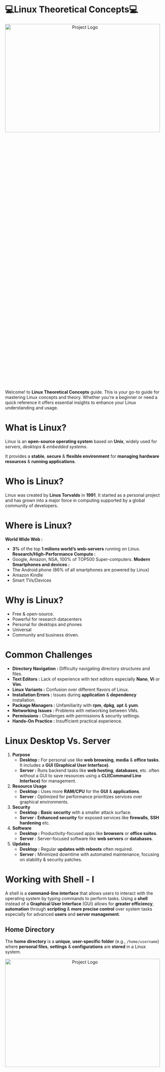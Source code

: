 # 💻Linux Theoretical Concepts💻
<div align="center">
  <img src="Images/Redme File Cover.png" alt="Project Logo" width=100% height=30%/>
</div>

Welcome! to **Linux Theoretical Concepts** guide. This is your go-to guide for mastering Linux concepts and theory. Whether you're a beginner or need a quick reference it offers essential insights to enhance your Linux understanding and usage.
# What is Linux?
Linux is an **open-source operating system** based on **Unix**, widely used for *servers*, *desktops* & *embedded systems*.

It provides a **stable**, **secure** & **flexible environment** for **managing hardware resources** & **running applications**.
# Who is Linux?
Linux was created by **Linus Torvalds** in **1991**. It started as a personal project and has grown into a major force in computing supported by a global community of developers.
# Where is Linux?
**World Wide Web :**
- **3%** of the top **1 milions world’s web-servers** running on Linux.
**Research/High-Performance Compute :**
- Google, Amazon, NSA, 100% of TOP500  Super-computers.
**Modern Smartphones and devices :**
- The Android phone (86% of all smartphones are powered by Linux)
- Amazon Kindle
- Smart TVs/Devices
# Why is Linux?
- Free & open-source.
- Powerful for research datacenters
- Personal for desktops and phones
- Universal
- Community and business driven.
# Common Challenges
- **Directory Navigation :** Difficulty navigating directory structures and files.
- **Text Editors :** Lack of experience with text editors especially **Nano**, **Vi** or **Vim**.
- **Linux Variants :** Confusion over different flavors of Linux.
- **Installation Errors :** Issues during **application** & **dependency** installation.
- **Package Managers :** Unfamiliarity with **rpm**, **dpkg**, **apt** & **yum**.
- **Networking Issues :** Problems with networking between VMs.
- **Permissions :** Challenges with permissions & security settings.
- **Hands-On Practice :** Insufficient practical experience.
# Linux Desktop Vs. Server
1. **Purpose**
    - **Desktop :** For personal use like **web browsing**, **media** & **office tasks**. It includes a **GUI (Graphical User Interface)**.
    - **Server :** Runs backend tasks like **web hosting**, **databases**, etc. often without a GUI to save resources using a **CLI(Command Line Interface)** for management.
2. **Resource Usage**
    - **Desktop :** Uses more **RAM/CPU** for the **GUI** & **applications**.
    - **Server :** Optimized for performance prioritizes services over graphical environments.
3. **Security**
    - **Desktop :** **Basic security** with a smaller attack surface.
    - **Server :** **Enhanced security** for exposed services like **firewalls**, **SSH hardening** etc.
4. **Software** 
    - **Desktop :** Productivity-focused apps like **browsers** or **office suites**.
    - **Server :** Server-focused software like **web servers** or **databases**.
5. **Updates**
    - **Desktop :** Regular **updates with reboots** often required.
    - **Server :** Minimized downtime with automated maintenance, focusing on stability & security patches.
# Working with Shell - I
A shell is a **command-line interface** that allows users to interact with the operating system by typing commands to perform tasks.
Using a **shell** instead of a **Graphical User Interface** (GUI) allows for **greater efficiency**, **automation** through **scripting** & **more precise control** over system tasks especially for advanced **users** and **server management**.
## Home Directory
The **home directory** is a **unique**, **user-specific folder** (e.g., `/home/username`) where **personal files**, **settings** & **configurations** are **stored** in a Linux system.
<div align="center">
  <img src="Images/Home Directory.png" alt="Project Logo" width=100% height=30%/>
</div>

## Commands & Arguments 
In Linux, **Commands** are **instructions** given to the **shell to perform specific tasks** & **Arguments** are **additional pieces of information** passed to those commands to **modify their behavior** or specify what they operate on.
- **Structure :**
    - **Command :** The main instruction (e.g., **`ls, cp, mkdir`**).
    - **Argumants :** **Options or parameters** **that provide context or modify** the command's behavior (e.g., **`-l`*for long format).
- **Example :**
<div align="center">
    <img src="Images/Command & Argument.png" alt="Project Logo" width=40% height=25%>
</div>

   Here **`/home/user`** an argument that specifying the directory to list.
- **Options :** Usually start with **`-`** or **`--`**(e.g., **`-a`**, **`--all`**).
## Commands Type 
In Linux, commands can be categorized into **2 types** based on their **location on the system**.
- **External Commands :** In Linux, **external commands** refer to **commands that are not built into the shell itself** but are separate executable programs stored in the file system. These commands are usually located in directories such as **`/bin`**, **`/usr/bin`**, **`/sbin`** & **`/usr/sbin`**, and they are **run by the shell** when **called from the terminal**. **Example :** **`ls`**, **`cp`**, **`grep`**

- **Internal Commands :** **These are built into the shell** itself & **do not require external programs to run**.  **Example :** **`cd`**, **`echo`**, **`pwd`**
## Linux Basic Commands
For more details on commands see the [Linux Commands](https://github.com/PritamChakrabortyShuvo/Linux/blob/main/Linux-Commands.md) file.
## Absoluiute & Relative Path
A **path** is the location of a file or directory in the filesystem which can be either **absolute** (full path) or **relative** (relative to the current directory).
- **Absolute Path :** An **absolute path is the full path to a file or directory** from the **root directory** **`/`**.Starting from the top of the filesystem. For example: **`/home/user/directory/file.txt`**.
- **Relative Path :** **A relative path is the path to a file or directory from our current working directory**, without starting from the root. For example, if we are in **`/home/user`** the relative path to **`file.txt`** inside directory would be **`directory/file.txt`**.
<div align="center">
    <img src="Images/Path.png" alt="Project Logo" width=40% height=15%>
</div>

## Pushd and Popd
**`pushd`** & **`popd`** are commands in Bash used for **managing the directory stack** allowing us to **easily switch between directories**.

- **`pushd` :** This command **saves the current directory on a stack** & **then changes to the specified directory**. For example, running **`pushd`** **`/path/to/directory`** will add the current directory to the stack and navigate to **`/path/to/directory`**.

- **`popd` :** This command **removes the top directory from the stack** & **changes to that directory**. For instance, running **`popd`** after a **`pushd`** will take you back to the directory that was saved on the stack.

These commands are useful for quickly navigating between multiple directories without needing to remember or retype paths.
## Shell Types
There are various shell types in linux. They are 
- **Bourne Shell (`sh`) :** The **original Unix shell** known for its **simplicity** & **scripting capabilities**. Widely used for system scripts.
- **C Shell (`csh/tcsh`) :** A shell with **C-like syntax**, offering features like **aliases** and **job control** with **`tcsh`** as an enhanced version.
- **Korn Shell (`ksh`) :** A **superset of the Bourne shell**, adding features like **command-line editing** and **improved scripting**.
- **Z Shell (`zsh`) :** A highly customizable shell with advanced features like auto-completion, globbing & theming.
- **Bourne Again Shell (`bash`) :** A **popular**, **feature-rich shell**, **backward-compatible** with **`sh`** & widely used as the **default shell in Linux systems**.

**`bash`** shell has some features like
- Bash Auto Completion
- Alias
- Command History
## Bash Environment Variables
**Bash Environment Variables** are like **placeholders** that **store important information** such as **user settings** or **system paths**. They **help the shell & programs run smoothly** and can be used to control how commands work. For example :
<div align="center">
    <img src="Images/Logname.png" alt="Project Logo" width=30% height=25%>
</div>

**Logname** show the **name** which stored in the **logname**.

We can also set an environment variable. For example :
<div align="center">
    <img src="Images/env.png" alt="Project Logo" width=30% height=25%>
</div>

## PATH Variables
The **PATH** variable in Bash is a **list of directories** where the **shell searches for executable programs** when **we enter a command**. If a command is in one of these directories we can run it without needing to type the full path.
## Bash Prompt
The **bash prompt** is the **text displayed in the terminal** where **we type commands**. It **typically shows our username, hostname & current directory** & can be customized using environment variables like **`$PS1`**.
<div align="center">
    <img src="Images/ps1.png" alt="Project Logo" width=30% height=25%>
</div>

## Linux Prompt
**The Linux prompt**, also known as the **command prompt**, is the interface in a terminal where users type commands. It typically looks like this :
<div align="center">
    <img src="Images/Linux-Prompt.png" alt="Project Logo" width=70%>
</div>

**Components of the Linux Prompt**

- **`username:`** The current user's name.

- **`hostname:`** The name of the computer.

- **`current-directory:`** The directory the user is currently in.

- **`$ or #:`** The symbol at the end of the prompt. **`$`** **indicates a regular user**, while **`#`** **indicates the root (superuser)**.

The prompt waits for the user to enter commands, which are then executed by the shell.


# Core Concepts
Linux core concepts include the system's main parts, like the kernel, file system, processes, and user management, which work together to run applications smoothly and securely.

## Linux Kernel
The **kernel** is the core part of the Linux operating system that manages hardware resources, facilitates communication between software and hardware & handles system processes, memory, and file management. 
It acts as a bridge between applications and the underlying hardware.

<div align="center">
    <img src="Images/Kernel.png" alt="Project Logo" width=40% height=25%>
</div>

**Kernel functions** are the core tasks performed by the Linux kernel to manage system resources and ensure smooth operation. Here’s a brief overview of the main kernel functions

- **Device Management :** Handles device drivers, input/output operations, and peripheral devices.

- **Resource Management :** Manages CPU processes and bridges resources with processes.

- **Memory Management :** Allocates and manages system memory efficiently.

- **System Calls :** Handles requests for file operations, memory control, and process management.

- **Performance Optimization :** Balances resources, schedules tasks, and enhances system efficiency.

Linux's compatibility with different hardware configurations ensures versatile usage across a wide range of devices.

- **Types of Kernels in OS Architecture :** Monolithic; Microkernel; Hybrid; Nano kernel & Exo kernel

Linux includes a **monolithic kernel** which makes this OS the most stable and fast.

**Kernel Space and User Space :**

**Kernel Space** and **User Space** are two distinct areas of memory in a Linux operating system that separate kernel-level operations from user-level processes.

<div align="center">
    <img src="Images/Kenel and User space.png" alt="Project Logo" width=100% height=75%>
</div>

**Key Differences :**

- **Control :** Kernel space has full control over the system, while user space operates under constraints set by the kernel.
- **Stability :** Crashes or errors in user space applications do not affect the kernel, enhancing system stability.

This separation is crucial for system security, stability, and efficiency, preventing user applications from directly interfering with critical system operations.


## Linux Boot Sequence
The **Linux boot sequence** is the series of steps that the system goes through to start up and load the operating system. Here’s a simple explanation of each point in the sequence:

1. **BIOS POST**

    - **Explanation :** When we power on our computer the **BIOS (Basic Input/Output System)** performs a **POST (Power-On Self-Test)** to check the hardware components like the CPU, RAM, and storage devices.
    - **Purpose :** This step checks that all important hardware like RAM, hard drives, and keyboard is working properly before starting the computer. **Example :** When we turn on the computer, we might see a brief screen with a logo indicating that the system is checking if everything is okay. If any hardware issues are detected an error message may appear, preventing the system from booting.

2. **Boot Loader (GRUB2)**

    - **Explanation :** After the **POST** is successful, the **BIOS** loads the boot loader, such as **GRUB2 (Grand Unified Bootloader)** from the bootable disk.
    - **Purpose :** **GRUB2** shows a list of installed operating systems and lets us choose which one to start. After we make a selection, it loads the operating system's kernel into memory to begin booting. **Example :** When the computer starts, GRUB2 might show options like "Ubuntu" and "Windows." We can select "Ubuntu" and it will load the necessary files to start the operating system.

3. **Kernel Initialization**

    - **Explanation :** The boot loader loads the Linux kernel into memory and hands over control to it. The kernel initializes the system hardware, sets up memory management, and starts managing processes.
    - **Purpose :** This step sets up the operating system by detecting and configuring hardware, like loading drivers for devices such as keyboards and mouse.  **Example :** When we turn on the computer and the operating system starts the kernel initializes drivers for our keyboard and mouse so that they can be used within the OS.

4. **INIT Process (Systemd)**

    - **Explanation :** After the kernel has initialized the system, it starts the **INIT** process, which is often managed by **Systemd** in modern Linux distributions. This process is the first user-space application that runs.
    - **Purpose :** The **INIT** process is the first program that runs after the kernel is ready; it starts other programs and services that the system needs to work, like logging in and connecting to the internet. **Example :** When our system boots up, INIT starts the login screen so we can enter our username and password.

<div align="center">
    <img src="Images/Boot Sequence.png" alt="Project Logo" width=100% height=75%>
</div>

## Systemd Targets
**Systemd** is a system and service manager for Linux that starts up the system, manages services, and improves boot speed by running processes in parallel.

**Runlevels :** Runlevels are different modes that tell a Linux system what services to start or stop, helping to control how the system operates at startup or during use
- **`3` :** Boots into a **`Command Line Interface`**
- **`5` :** Boots into a **`Graphical Interface`**

## File System Hierarchy in Linux

The file system hierarchy in Linux organizes the structure of directories and files, ensuring efficient management and accessibility.

- The structure resembles an upside-down tree
- Directories (a.k.a. folders) are collections of files and other directories.
- Every directory has a parent except for the root **`("/")`** directory.
- Many directories have subdirectories.

<div align="center">
    <img src="Images/File system hierarchy.png" alt="Project Logo" width=100% height=75%>
</div>

This hierarchical structure ensures consistency and provides a standardized way to organize and access files and directories in Linux systems.

**`Root Directory (/):`**  The top-level directory containing all other directories and files in the system.

**`/bin:`** Contains essential user commands needed for basic system functionality. These are general-purpose utilities available for all users. These commands are **`ls`**, **`cp`**, **`mv`**, **`cat`**, **`bash`** and **`echo`**. Usable by **all users** both normal and root.

**`/sbin:`** Contains essential system administration commands primarily used for system management tasks. These tools are critical for system booting, maintenance and repair. These commands are **`shutdown`**, **`reboot`**, **`fdisk`**, **`ifconfig`** & **`mkfs`**. Usable by the **root (superuser)**. Normal users can view the binaries but may not have permission to execute them unless they use **`sudo`**.

**`/boot:`** Files required for the boot process including the **Linux kernel** and **bootloader** configurations.

**`/dev:`** Device files representing hardware devices such as **hdd**, **mouse**, **keyboard** etc. connected to the system managed by the kernel.

**`/etc:`** Store most of the **configuration files** used by various applications and services.

**`/root:`** Home directory for the **root user (superuser)** account.

**`/home:`** Non-root users home directories where personal files and configurations are stored.

**`/lib and /lib64:`** Libraries essential for programs and shared libraries.**`\lib64`** for 64-bit systems.

**`/media:`** Mount points for removable media devices such as **USB drives** and **optical discs**.

**`/mnt:`** Temporary mount points for filesystems mounted manually by the user.

**`/tmp:`** Stores temporary data.

**`/opt:`** **3rd party software** applications or **unbundeled packages** installed manually by the system administrator.

**`/proc:`** Virtual file system providing information about processes and system resources.

**`/srv:`** Data files for services provided by the system.

**`/usr:`** Mount point for user programs, documents, video files, audio files, library files etc.

**`/var:`** Variable data files, including logs, spool files & temporary files that may change during system operation.

## Linux Distributions

A Linux distribution (distro) is a packaged version of Linux that includes the kernel, system utilities, applications, and a package manager.

- **Ubuntu :** Known for its ease of use and community support, ideal for beginners and desktop users.

- **Fedora :** Focuses on innovation, providing the latest features and technologies.

- **Debian :** Renowned for its stability and vast repository of software packages.

- **CentOS :** A free, community-supported alternative to Red Hat Enterprise Linux, commonly used for servers.

- **Red Hat Enterprise Linux (RHEL):** A commercial distribution designed for enterprise use known for its support, security and stability.

- **Mint :** Based on Ubuntu, designed to be user-friendly with a focus on multimedia support.

Each distribution caters to different user needs, from general desktop use to specialized server environments.

# Package Management 

**Package management** refers to the process of installing, upgrading, configuring and removing software packages in an operating system. It involves using package managers which are tools that automate these tasks by managing dependencies, ensuring that the correct versions of software are installed and handling software repositories.

## Software Package 
**A software package** is a bundled collection of files including executables, libraries and metadata that are grouped together for easy installation and management on an operating system.

<div align="center">
    <img src="Images/Packages.png" alt="Project Logo" width=100% height=75%>
</div>

The image illustrates the components involved in installing GIMP on an Ubuntu 24.04 system. A .deb package containing the GIMP software binaries, metadata and configuration files is downloaded and installed on the system making GIMP accessible for use.

## Package Manager 
**A package manager** is a tool that automates the installation, updating and removal of software packages on an operating system such as **`DPKG`**, **`APT`**, **`APT-GET`**, **`RPM`**, **`YUM`** & **`DNF`**. 

<div align="center">
    <img src="Images/Packages01.png" alt="Project Logo" width=100% height=75%>
</div>

Here’s a simple explanation of each package managers 
1. **`DPKG`**
    - **Type:** Package Manager
    - **Description:** A low-level tool for managing **`.deb`** packages on Debian-based systems. It installs, removes and queries packages directly but does not handle dependencies automatically.
2. **`APT`**
    - **Type:** Package Manager
    - **Description:** A higher-level package manager for Debian-based systems that simplifies software management by **automatically resolving dependencies** and allowing easy installation and updating of packages from repositories.
3. **`APT-GET`**
    - **Type:** Command-Line Tool (part of APT)
    - **Description:** A command-line tool used with APT for installing, upgrading, or removing packages. It provides a more granular control over package management compared to the simpler apt command.
4. **`RPM`**
    - **Type:** Package Manager
    - **Description:** A package manager for Red Hat-based systems that manages .rpm packages directly. It requires **manual handling of dependencies** or the use of additional tools for dependency resolution.
5. **`YUM`**
    - **Type:** Package Manager
    - **Description:** A higher-level package manager for Red Hat-based systems that simplifies the management of RPM packages automatically handling dependencies and allowing users to easily install and update software.
6. **`DNF`**
    - **Type:** Package Manager
    - **Description:** The next-generation package manager that replaces YUM in Red Hat-based systems. It offers better performance and improved dependency resolution while maintaining similar functionality.

<div align="center">
    <img src="Images/Package Managers.png" alt="Project Logo" width=60% height=75%>
</div>

All of these are package managers or tools used to manage software packages but **`DPKG`**, **`APT`** and **`APT-GET`** are primarily for **Debian-based systems** while **`RPM`**, **`YUM`** and **`DNF`** are for **Red Hat-based systems**.

Package managers perform several key functions to simplify software management on a system:

- **Installation of Software:** Automatically downloads and installs software packages, ensuring all required dependencies are met.
- **Updating Software:** Helps keep installed software up to date by fetching and applying the latest updates from repositories.
- **Uninstallation:** Safely removes software and any unused dependencies without affecting other installed packages.
- **Dependency Resolution:** Automatically identifies and installs any required software that a package depends on to function properly.
- **Repository Management:** Provides access to software repositories where packages are stored, making it easy to find, install, and update software.
- **Package Querying:** Allows checking of installed software, version details, and other metadata.

These functions make managing software on Linux systems efficient and straightforward.

## Upgrade vs Update 
In the context of package management, update and upgrade have different meanings:

- **Update:** This refreshes the package list on the system by retrieving the latest information about available software versions from the repositories. It doesn't install or modify any packages, just ensures the system is aware of the newest versions. **Example:** **`sudo apt update`**

- **Upgrade:** This installs the latest available versions of the installed software packages based on the updated package list. It updates the actual software on the system. **Example:** **`sudo apt upgrade`**

## APT vs APT-GET
**`APT`** and **`APT-GET`** are both command-line tools used for managing packages on Debian-based systems like Ubuntu but they have some differences:
- **`APT`:** A more user-friendly command introduced in newer versions of Ubuntu, combining features of various older **`APT`** tools (like **`apt-get`**, **`apt-cache`**). It provides a simpler syntax and improved output for most common package management tasks. **Example:** **`sudo apt update`**; **`sudo apt install package_name`**

- **`APT-GET`:** An older, more feature-rich command-line tool that has been around for a long time. It provides more granular control over package management but is less streamlined for everyday use. **Example:** **`sudo apt-get update`**; **`sudo apt-get install package_name`**

In summary, **`APT`** is a modern,more convenient version for most users while **`APT-GET`** is still used for more advanced or specific tasks.

# Working with Shell - II

File editors are tools used to create, modify, and manage text files in Linux. Common file editors include:

- **`nano`**: A simple, easy-to-use text editor with basic features. Ideal for beginners.

- **`vi / vim`**: A powerful, advanced text editor with extensive features for efficient text editing. Suitable for experienced users.But **`vi`** is widely used and **`vim`** is a enhanced version of **`vi`**. 

- **`gedit`**: A graphical text editor with a user-friendly interface, part of the GNOME desktop environment.

These editors help users edit configuration files, write scripts, and manage documents directly from the command line or a graphical interface.

## Vim Editor 
**`vim`** (Vi IMproved) is a highly configurable and powerful text editor used in Linux. It extends the capabilities of the older **`vi`** editor and is suitable for both beginners and advanced users.
```bash
    vim file_name
```
<div align="center">
    <img src="Images/VIM Editor.png" alt="Project Logo" width=70% height=75%>
</div>

### ESC Mode
In vim (Vi IMproved) editor, the **`ESC`** (Escape) key is pivotal for navigating and executing commands in Normal mode. Here are key functionalities in ESC mode:

- **Navigation:**

    - **`h`**: Move left
    - **`j`**: Move down
    - **`k`**: Move up
    - **`l`**: Move right

- **Editing:**

    - **`x`**: Delete the character under the cursor
    - **`dd`**: Delete the current line
    - **`yy`**: Yank (copy) the current line
    - **`p`**: Paste the yanked text after the cursor position

- **Search and Replace:**

    - **`/pattern`**: Search forward for "pattern"
    - **`n`**: Move to the next occurrence of the search pattern
    - **`N`**: Move to the previous occurrence of the search pattern
    - **`:s/pattern/replacement`**: Replace "pattern" with "replacement" in the current line

- **Saving and Quitting:**

    - **`:w`**: Save changes (write)
    - **`:q`**: Quit (close the file)
    - **`:q!`**: Quit without saving changes (force quit)
    - **`:wq`** or **`:x`**: Save changes and quit

- **Modes:**

    - Normal Mode: Press **`Esc`** to enter Normal mode, where you can navigate and execute commands.
    - Insert Mode: Press **`i`** to enter Insert mode, where you can insert and edit text.
    - Visual Mode: Press **`v`** to enter Visual mode, where you can select blocks of text for editing or copying.
## Append Operator
The **`>>`** operator in a shell command is used for **appending** output to a file.
### Purpose of `>>` 
1. **Append Data :**
   - When we use **`>>`** it adds the **output** to the end of the **specified file** without overwriting its current contents.
   - This is useful when we want to keep a record of multiple outputs over time.
2. **Avoid Overwriting :**
    - If we use a single **`>`** (i.e., > filename) it will **overwrite** the entire contents of the file. Using **`>>`** ensures that we don’t lose any existing data in the file.
### Example 
Appending Output to a File. Suppose we want to log messages or results to a file
1. **First Entry :**
```bash
    echo "First Entry" >> log.txt
```
2. **Second Entry :**
```bash
    echo "Second Entry" >> log.txt
```
3. **Check Contents :** 
After these commands, if we check the contents of **`log.txt`**:
```bash
    cat log.txt
```
**Output**
```plaintext
    First Entry
    Second Entry
```
## Truncate
We use the **truncate** in Linux to quickly clear the contents of a file without deleting it. This command also allows us to **resize files** to specific lengths, which is useful for testing purposes. Additionally, it helps manage log files by **resetting their size** while keeping the file intact, preventing data loss and saving disk space. Overall, truncate is a versatile tool for efficient file management in scripting and automation tasks.

# Linux Networking Basics
Linux networking is fundamental for system administration especially in managing servers configuring network interfaces & ensuring smooth communication between devices. Some components are described below.

## Name Resolution
**Name resolution** is like translating a website name into an address that computers understand called an IP address like **`142.250.182.206`**. Just like a GPS needs an address to take us somewhere our computer needs the IP address of a website to load it.

### How Does Name Resolution Work?
When we type a website’s name like **`www.example.com`** in our browser:
1. **Our Computer Looks for answer locally :**
    - It checks if it already knows the IP address for that website this is called a **"cache"**.
    - It checks a special file called the **hosts file** under **`/etc/host`** which has some website names and their IP addresses listed manually.
2. **If it doesn’t find the IP address**
    - It asks a **`DNS server`** to find the IP address for the website.
3. DNS server finds the IP address and sends it back to our computer.
4. Our computer connects to the website using the IP address it got & the page loads.
### Why Do We Need Name Resolution?
1. Instead of remembering IP addresses we only need to remember names like **`google.com`**.
2. Just like we need an address to find a house computers need an IP address to find a website.

## DNS (Domain Name System)
**DNS (Domain Name System)** is like the "phone book" of the internet. It translates human-friendly domain names like **`www.example.com`** into IP addresses like **`192.168.1.1`** that computers use to communicate with each other. Without DNS we'd need to remember the IP addresses of every website we visit which would be very difficult.

### How DNS Works?
Let’s say we want to visit **`www.example.com`**. Here’s what happens step-by-step:
1. **We Type a Website Name**
    - We open our browser and type **`www.example.com`**.
2. **Our Computer Checks its Memory**
    - First, our computer checks if it has recently visited **`www.example.com`** & already knows its IP address.
    - If it finds the IP address in its memory (cache) it will use it immediately to connect to the website. If not it moves to the next step.
3. **Our Computer Asks a DNS Server**
    - If our computer doesn’t know the IP address it asks a DNS server (like asking a librarian for help finding a book).
    - The DNS server checks if it has the IP address for **`www.example.com`**.
4. **DNS Server Asks for Help**
    - If the DNS server doesn’t have the IP address, it asks a bigger server called the **Root Server** for help.
    - The **Root Server** doesn’t know the IP address either but it knows which server can help us get closer to the answer.
5. **Finding the Right Server**
    - The Root Server sends our DNS server to a **TLD (Top Level Domain)** server. This server handles **`.com`**, **`.org`** etc.
    - The TLD Server then directs us to the **Authoritative Name Server** which knows the exact IP address for **`www.example.com`**.
6. **Getting the IP Address**
    - The **Authoritative Name Server** gives the IP address say **`192.168.1.100`** for **`www.example.com`**.
7. **DNS Server Sends the IP Address Back to Us**
    - The DNS server now sends the IP address to our computer.
8. **Our Computer Connects to the Website**
    - With the IP address our computer can now connect to **`www.example.com`** & the website appears in our browser.

 **Here is the workflow diagram of this complete process :**

 <div align="center">
    <img src="Images/DNS Workflow.png" alt="Project Logo" width=100% height=75%>
</div>

**Simple Workflow diagram :**

<div align="center">
    <img src="Images/Domain Names02.png" alt="Project Logo" width=40% height=75%>
</div>

## Domain Name
A domain name is the human-readable address we use to access websites on the internet. Instead of remembering IP addresses we use easy to remember names like **`www.google.com`**.
### Structure of a Domain Name
A domain name typically has two main parts:

1. **Second-Level Domain (SLD):** This is the main name that identifies the website. For example, in **`www.google.com`**, **"google"** is the SLD.

2. **Top-Level Domain (TLD):** This follows the SLD and indicates the type or location of the website. Common examples include:
    - **.com:** Commercial websites
    - **org:** Organizations (usually non-profits)
    - **.net:** Network-related websites
    - **.edu:** Educational institutions
    - **.gov:** Government websites
    - **Country-specific TLDs:** Like .uk for the United Kingdom, .ca for Canada, .bd for Bangladesh.

Putting it together **`www.google.com`** consists of:
- **`www`:** A subdomain often used to indicate the web version of the site.
- **`google`:** The second-level domain.
- **`.com`:** The top-level domain.

<div align="center">
    <img src="Images/Domain Names.png" alt="Project Logo" width=40% height=75%>
</div>

### How Domain Names Work?
1. **Registration:** To get a domain name, we need to register it through a domain registrar like **GoDaddy**, **Namecheap**, etc. This usually involves paying a yearly fee.

2. **DNS Linking**: Once registered the domain name needs to be linked to an IP address through the **Domain Name System**. This tells the internet where to find the website associated with that name.

3. **Accessing the Website:** When we type a domain name in our browser:
    - Our computer uses DNS to find the corresponding IP address.
    - It connects to the server at that IP address and loads the website.

## Hub
A hub is a device that allows multiple devices to connect to a network and communicate with each other but doesn’t manage traffic.
### How Does a Hub Work?
1. **Data Transmission:** When one device sends data to the hub the hub broadcasts that data to all other connected devices.
2. **No Intelligence:** A hub does not filter or direct data. It simply sends everything it receives to all ports regardless of the destination.
3. **Physical Layer:** Hubs operate at the physical layer (Layer 1) of the OSI model, meaning they deal with the physical connection and transmission of data.
### Characteristics of Hubs
1. **Broadcasting:** Sends data to all devices on the network, leading to potential data collisions if multiple devices send data simultaneously.
2. **Limited Intelligence:** Hubs don’t learn device addresses; they do not store any information about connected devices.
3. **Simple Setup:** Hubs are easy to set up, as they typically only require connecting devices via Ethernet cables.
### Limitations of Hubs
1.	If the HUB is failed the entire network is failed
2.	We can’t send private data through HUB
3.	HUB doesn’t provide any security
4.	It doesn’t support full-duplex transmission

## Switching 
Switching is how we connect devices like computers and printers in a local network so they can share information.
### How Does Switching Work?
1. **Data Packets:** Information is sent in small pieces called packets.
2. **Network Switch:** A network switch is a device that helps send these packets to the right place, kind of like a post office.
3. **Address Book:** Each device has a unique address called a MAC address. The switch keeps a list of these addresses to know where to send data.
4. **Learning:** When a packet arrives the switch checks who sent it and adds that address to its list.
5. **Forwarding:** If the switch knows where to send the packet it goes straight to that device. If it doesn't know it sends the packet to everyone to find the right device.
### Benefits of Switching
1. **Faster Communication:** Switches help devices talk to each other quickly by sending data only to the intended device.
2. **Less Confusion:** Data goes to the right device not to everyone on the network.
3. **Easy to Expand:** We can easily add more devices by connecting them to the switch.

<div align="center">
    <img src="Images/Switching.png" alt="Project Logo" width=100% height=75%>
</div>

## Routing 
Routing is the process of selecting paths in a network along which to send data packets from one device to another. Routers are the devices that perform this function.
### How Does Routing Work?
1. **Data Packets:** When data is sent over the internet, it is divided into small packets. Each packet needs to find its way to the destination.
2. **Routers:** Routers are devices that connect different networks. They read the destination IP address of each packet and determine the best path for it to take.
3. **Routing Tables:** Each router has a routing table, which is like a map that lists the best paths to different network destinations. Routers update these tables to adapt to changes in the network.
4. **Forwarding:** Based on the routing table, the router forwards the packet to the next hop (another router or the final destination) until it reaches the target device.

<div align="center">
    <img src="Images/Routing.png" alt="Project Logo" width=100% height=75%>
</div>

## Gateway
A gateway is a device that acts as a "gate" between two networks, allowing them to communicate with each other. It serves as a translator or bridge between different protocols or architectures.
### How Does a Gateway Work?
1. **Connecting Networks:** A gateway connects networks that use different protocols. For example, it can connect a local area network (LAN) to the internet.
2. **Data Translation:** When data passes through a gateway it can convert the data formats or protocols so that devices on different networks can understand each other.
3. **Routing:** Gateways often have routing capabilities meaning they can direct data packets to their destination even if the destination is on a different network.
# Linux Security & File Permissions
## Linux Security
**Linux Security** refers to the various measures, tools & practices used to protect a Linux system from unauthorized access, attacks & threats. It involves controlling who can access the system, securing data, managing user permissions & protecting the system from vulnerabilities. Let’s explore Linux Security in simple terms :
1. **Access Controls**
    - **Definition:** Control who can access files, directories & resources on the system.
    - **Description:** Access controls ensure only authorized users can read, write or execute files.
2. **PAM (Pluggable Authentication Modules)**
    - **Definition:** A system that manages authentication for Linux users & services.
    - **Description:** PAM controls login and authentication ensuring users are properly verified.
3. **Network Security**
    - **Definition:** Measures to protect the network from unauthorized access & attacks.
    - **Description:** Network security protects the system by controlling who and what can communicate over the network.
4. **SSH Hardening**
    - **Definition:** Strengthening the security of SSH (Secure Shell) connections.
    - **Description:** SSH hardening secures remote access by using strong passwords, keys & disabling root login.
5. **SELinux (Security-Enhanced Linux)**
    - **Definition:** A security module that enforces access controls & limits what applications can do.
    - **Description:** SELinux adds extra layers of security by enforcing strict access policies on processes & files.
6. **Firewalls (iptables/nftables)**
    - **Definition:** Tools that control network traffic to and from the system.
    - **Description:** Firewalls block or allow network traffic based on security rules.
7. **User Management**
    - **Definition:** Managing user accounts, passwords & permissions.
    - **Description:** User management ensures each person has the right level of access to the system.
8. **File Integrity Monitoring**
    - **Definition:** Checking files to ensure they haven’t been altered or tampered with.
    - **Description:** File integrity monitoring detects unauthorized changes to important system files.
9. **Data Encryption**
    - **Definition:** Encrypting sensitive data to prevent unauthorized access.
    - **Description:** Encryption protects data by converting it into a code that only authorized users can read.
10. **Antivirus/Anti-Malware**
    - **Definition:** Software that detects & removes malicious programs.
    - **Description:** Antivirus software scans for & removes viruses & malware to keep the system safe.

Linux security involves many techniques to protect the system from unauthorized access, control user activities & safeguard sensitive data. Each of these topics plays a critical role in maintaining a secure environment.
### Linux Accounts 
A Linux account refers to a user profile that allows someone to log into & use a Linux system. Each user has their own account & these accounts help manage access to the system, files & resources securely.
#### Types of Linux Accounts 
There are 3 types of Linux Accounts.
1. **Root Account (SUPERUSER)**
    - **Defination:** The most powerful account in Linux.
    - **Usage:** It can do anything on the system, like installing software, changing files or managing users.
    - **Security:** Since root has unlimited power it should be used cautiously. Normal users should avoid using root for regular tasks to prevent accidental damage.
2. **Regular User Account** 
    - **Defination:** Accounts created for normal users with limited privileges.
    - **Usage:** Regular users can access their own files & perform standard tasks but they cannot change system    settings or access other users' files without permission.
    - **Security:** Users are given only the necessary access they need helping keep the system safe from mistakes or malicious actions.
3. **System Account**
    - **Defination:** Special accounts used by system services (e.g., **`web servers`**, **`databases`**).
    - **Usage:** These accounts run background services and processes without being accessible for normal login.
    - **Security:** System accounts are tightly controlled and typically have minimal permissions to keep the system secure.
**Summary:**
- **Root Account:** Full control, for system management.
- **Regular User Account:** For normal users, limited access.
- **System Account:** For services and background tasks, not for users to log in.
#### Key Concepts in Linux Accounts
**User ID (UID):**
- **Definition:** A unique number assigned to each user account.
- **`Purpose:** Linux uses the UID to identify users in the system, especially for permissions.
**Group ID (GID):**
- **Definition:** A number representing a group of users.
- **Purpose:** Groups are used to assign permissions to multiple users at once, making it easier to manage access.
**Home Directory:**
- **Definition:** A personal folder where each user stores their files.
- **Purpose:** Every user has a dedicated home directory (/home/username), ensuring files are kept separate and private.
**Shell:**
- **Definition:** The program that interprets and executes commands.
- **Purpose:** Each account is assigned a shell (like Bash), which allows the user to interact with the system through the terminal.
## Access Controls Files 
Access Control Files in Linux are essential system files that manage user authentication, permissions & access to system resources. These files define how users can log in to the system, what resources they can access & their respective permissions.
### Key Access Control Files
1. **`/etc/passwd`** :
    - **Purpose:** Stores basic information about user accounts.
    - **Content:** Contains username, user ID (UID), group ID (GID), home directory & default shell. It allows the system to identify and authenticate users when they log in.

<div align="center">
    <img src="Images/passwd.png" alt="Project Logo" width=50% height=75%>
</div>

**Fields Explained:**
- **`USERNAME`**: **`user01`** - The name of the user.
- **`PASSWORD`:** **`x`** - Indicates that the password is stored in the shadow file for security.
- **`UID: 1001`** - The user ID for "user01" which uniquely identifies the user in the system.
- **`GID: 1001`** - The group ID associated with "user01"
- **`GECOS:`** (empty) - Typically used for additional information (like the user's full name), but it's emptyhere.
- **`HOMEDIR:`** ***`/home/user01`** - The path to "user01's" home directory.
- **`SHELL:`** **`/bin/bash`** - The default shell that "bob" will use when logging in.
2. **`/etc/shadow`** :
    - **Purpose:** Contains secure hashed passwords and account expiration information.
    - **Content:** Includes the username and hashed password, as well as details about password expiration, minimum and maximum password age & account expiration. This file is usually **accessible only to the root user** for security reasons.

<div align="center">
    <img src="Images/shadow.png" alt="Project Logo" width=100% height=75%>
</div>

**Fields Explained:**
- **`USERNAME`**: **`user01`** - The name of the user.
- **`PASSWORD`**: **`$6$0h0utOtO$5JcuRxR7y72LLQk4Kdog7u09LsNFS0yZPkIC8pV9tgD0wXCHutYcWF/7.eJ3TfGfG0lj4JF63PyuPwKC18tJS`**. - hashed password for the user (using SHA-512).
- **`LASTCHANGE`**: **`18188`** - The last time the password was changed, represented in days since January 1, 1970 (epoch time).
- **`MINAGE`**: **`0`** - Minimum number of days required between password changes (0 means no minimum).
- **`MAXAGE`**: **`99999`** - Maximum number of days the password is valid before it must be changed.
- **`WARN:`** **`7`** - Number of days before expiration when the user will be warned to change their password.
- **`INACTIVE:`** (empty) - Number of days after password expiration before the account is disabled.
- **`EXPDATE:`** (empty) - Expiration date for the account (blank means the account does not expire).

2. **`/etc/group`** :
    - **Purpose:** Defines groups of users and their membership.
    - **Content:** Contains group names, group IDs (GIDs) & a list of users that belong to each group. This helps manage permissions collectively for users in a group.

<div align="center">
    <img src="Images/groups.png" alt="Project Logo" width=100% height=75%>
</div>

**Fields Explained:**
- **`NAME`**: developer - The name of the group.
- **`PASSWORD`**: **`x`** - Indicates that group passwords are not typically used and that the password field is not relevant here.
- **`GID`**: **`1001`** - The unique Group ID associated with the "**developer**" group.
- **`MEMBERS`**: **`user01`**,**`user02`** - A comma-separated list of users who are members of the "**developer**" group.

### Manging Users

<div align="center">
    <img src="Images/Managing Users.png" alt="Project Logo" width=70% height=75%>
</div>

**Description:** Creates a new user account named "user01" with the specified settings:
**`
- **`-u`** **`1009`**: Assigns the user ID (UID) 1009.
- **`-g`** **`1009`**: Sets the primary group ID (GID) to 1009.
- **`-d`** **`/home/robert`**: Specifies the user's home directory as /home/robert.
- **`-s`** **`/bin/bash`**: Sets the default shell for the user to /bin/bash.
- **`-c`** **`"Mercury Project member"`**: Adds a comment describing the user as a "Mercury Project member".

## File Permissions 
File permissions in Linux control who can read, write or execute files & directories. These permissions ensure that only authorized users can access or modify files providing a fundamental layer of security and access control.

### File types Identifiers
File type identifiers in Linux indicate the type of file or object in the file system. These identifiers are the first character shown when we use the **`ls -l`** command to list files. They help us quickly identify what kind of object we’re dealing with—whether it’s a regular file, directory or a special device file.

Here’s a simple list of file type identifiers in Linux:
- **Directory**: **`d`**
- **Regular File**: **`-`**
- **Character Device**: **`c`**
- **Link (Symbolic Link)**: **`l`**
- **Socket File**: **`s`**
- **Pipe (Named Pipe)**: **`p`**
- **Block Device**: **`b`**

### File Permission Types

In Linux, file permission types determine who can read, write or execute a file or directory. These permissions are essential for maintaining security and controlling access to files.

Three Types of File Permissions:
1. **Read (`r`):**
    - **Files:** Allows the user to view or open the file and read its contents.
    - **Directories:** Allows the user to list the contents of the directory.
2. **Write (`w`):**
    - **Files:** Allows the user to modify, edit or delete the file.
    - **Directories:** Allows the user to add, delete or rename files within the directory.
3. **Execute (`x`):**
    - **Files:** Allows the user to run the file as a program or script. Even if we can read a script or program we won’t be able to run (execute) it.
    - **Directories:** Allows the user to access the files in the directory (navigate into it). Without execute permission we can see the directory exists (if we have read permission) but we cannot enter or access its contents
4. **No Permission (`-`):**
If a user is denied permission for a specific action, a **`-`** will appear in place of r, w or x. This means no permission for that particular action.

<div align="center">
    <img src="Images/file-permission01.png" alt="Project Logo" width=40% height=75%>
</div>

### How Permissions Are Assigned?
Permissions are assigned to three different categories of users:
- **Owner:** The user who owns the file.
- **Group:** A group of users who share access to the file.
- **Others:** Everyone else on the system who is not the owner or part of the group.

<div align="center">
    <img src="Images/file-permission.png" alt="Project Logo" width=50% height=75%>
</div>

<div align="center">
    <img src="Images/file-permission03.png" alt="Project Logo" width=50% height=75%>
</div>

### Modifying File Permissions
In Linux, we modify file permissions using the **`chmod`** command. This command lets us set or change the permissions for owner, group & others.
**Ways to Modify Permissions**
1. **Symbolic Notation:** Use letters to represent permissions (**`r`**, **`w`**, **`x`**) and operators (**`+`**, **`-`**, **`=`**).
2. **Numeric (Octal) Notation:** Use numbers to represent permission values.

**Symbolic Notation:** In symbolic notation, we use:
- **`u`** (user/owner)
- **`g`** (group)
- **`o`** (others)
- **`a`** (all: owner, group, and others)

We then modify permissions using:
- **`+`** (add permission)
- **`-`** (remove permission)
- **`=`** (set exact permission)

For Example :

 **`chmod u+rwx test-file`** :  Provide full access to user.

 **`chmod ugo+r-x test-file`** : Provide read access to user, groups and others, Remove execute access

 **`chmod o-rwx test-file`** : Remove all access for others

 **`chmod u+rwx,g+r-x,o-rwx test-file`** :Fullaccess for user, add read, remove execute for group & no access for others

**Numeric (Octal) Notation:**
Permissions can also be represented using a number for owner, group, and others:

- **Read** (**`r`**) = 4
- **Write** (**`w`**) = 2
- **Execute** (**`x`**) = 1
- **No permission** (**`-`**) = 0

For Example :

 **`chmod 777 test-file`** :  Provide full access to users, group & others

 **`chmod 555 test-file`** : Provide read and execute access to users, groups & others 

 **`chmod 660 test-file`** : Read and Write access for user & Group no access for others.

 **`chmod 750 test-file`** : Fullaccess for user,read and execute for group no access for others.

**Modifying file permission using `chown`**:

 **`chown user_name:developer test-file`** : Changes owner to user and group to developer

 **`chown user_name andoid.apk`** : Changes just the owner of the file to user_name.Group unchanged.

 **`chgrp android test-file`** : Change the group for the test-file to the group called android.
## SSH (Secure Shell)
SSH (Secure Shell) is a network protocol used to securely access and manage remote systems over an unsecured network. It provides a secure way to log into another computer, execute commands & transfer files all while encrypting the communication to prevent eavesdropping, data tampering or identity theft.There are 2 types of **SSH**
### 1. Password Based SSH

**Password based SSH** refers to the method of authenticating a user in an SSH session by using a password. When we use SSH to connect to a remote server the server can ask for a password as a way to verify our identity before granting access. This is one of the simplest & most common forms of **SSH authentication** but it's less secure compared to other methods like **key-based authentication**. 
#### How Password SSH Works?
**First Step ~ Initiating Connection** : We open an SSH connection to a remote server using a command like :
 - **`ssh <hostname OR IP Address>`** :This command initiates an SSH connection to a server using the hostname or IP address of the remote machine.
 - **`ssh <user>@<hostname OR IP Address>`** :This allows us to specify a different user to log into the remote server. We must provide the username along with the hostname or IP address.
 - **`ssh -l <user> <hostname OR IP Address>`** :This is an alternative way to specify the user we want to log in as using the **`-l`** (login) option. It's functionally the same as using **`<user>@<hostname>`**.

**Second Step ~ Password Prompt:** If the server is configured to allow password authentication, it will prompt us for a password.

**Third Step ~ LogIn:** After we enter the correct password we gain access to the remote system.

When using password-based SSH we need to enter the password every time we log in to the remote server. This can be less convenient especially if we frequently connect to the server as the system will always prompt us for the password at each login attempt.

<div align="center">
    <img src="Images/SSH-password.png" alt="Project Logo" width=80% height=75%>
</div>

### 2. Password Less SSH
**Password-less SSH** allows us to connect to a remote server without entering a password each time. It uses SSH key-based authentication instead of password authentication. This method is not only more convenient but also more secure as it eliminates the risk of brute-force attacks on passwords.

#### How Password-less SSH Works?
1. **SSH Key Pair:** A pair of cryptographic keys (public and private) is generated on our local machine.
 - The **private key** stays on the **local machine** and is never shared.
 - The **public key** is placed on the **remote server**.

2. **Authentication:** When we connect to the server, the server checks if the local machine has the correct private key to match the public key. If it does, access is granted without needing a password.

<div align="center">
    <img src="Images/SSH-password-less.png" alt="Project Logo" width=80% height=75%>
</div>

#### Steps to Set Up Password-less SSH (Linux to Linux)
1. **Generate SSH Key Pair**
  - On our local machine we generate a public-private key pair using the **`ssh-keygen -t rsa`** command.
    This will create two files:
    - **`id_rsa`** (private key)
    - **`id_rsa.pub`** (public key)
2. **Copy Public Key to the Remote Server**
   - To set up password-less SSH, we need to place our public key on the remote server. The simplest way to do this is using the **`ssh-copy-id user@remote_host`** command. This will copies our public key (**`id_rsa.pub`**) to the **`~/.ssh/authorized_keys`** file on the remote server for the specified user.

     Alternatively, we can manually copy the public key to the remote server by using **`scp ~/.ssh/id_rsa.pub user@remote_host:~/.ssh/authorized_keys`** command.

3. **Log in to the Server Without a Password**
   - Now that the public key is on the remote server, we can log in without a password using **`ssh user@remote_host`** command.

Here is the workflow of **Linux** to **Linux** **Password-Less SSH**

<div align="center">
    <img src="Images/SSH-passwordless01.png" alt="Project Logo" width=45% height=75%>
</div>

## SCP (Secure Copy Protocol)
**SCP** stands for **Secure Copy Protocol**. It is a command used to securely **transfer files** between a local and a remote system or between two remote systems over an SSH connection. SCP ensures that the data is encrypted during the transfer making it secure.

<div align="center">
    <img src="Images/SCP.png" alt="Project Logo" width=70% height=75%>
</div>

## IP Tables
**iptables** is a command-line utility in Linux that manages network traffic by setting up rules for how incoming and outgoing data packets are handled. It functions as a firewall, controlling the flow of data based on specified criteria such as **IP addresses**, **ports** & protocols. With iptables, we can allow, block or redirect traffic to protect the system and manage network connections securely.
### Key uses of iptables:
- **Packet filtering:** Decide which packets to allow or deny based on their source/destination IP, protocol, or port.
- **Network Address Translation (NAT):** Change the source or destination addresses of packets to route them correctly.
- **Traffic forwarding:** Control how data packets are forwarded between different network interfaces.

In iptables chains are a fundamental concept used to manage the flow of network packets. There are three primary chains that we can use:
 1. **INPUT Chain :** Handles packets destined for the local system controlling **incoming traffic**.
 2. **OUTPUT Chain :** Manages packets generated by the local system controlling **outgoing traffic**.
 3. **FORWARD Chain :** Rules for packets being routed through the local system to another destination.
### Chain
 In the context of iptables a chain is a set of rules that determine how packets are handled based on specified criteria. Each chain consists of a sequence of rules that are evaluated in order, and each rule specifies actions (like ACCEPT, DROP, or REJECT) for matching packets.

<div align="center">
    <img src="Images/IP Tables.png" alt="Project Logo" width=80% height=75%>
</div>

### IP Tables Examples
Suppose we have a client with 172.46.238.188 IP & a Server with 172.46.238.10 IP address.

<div align="center">
    <img src="Images/IP Tables01.png" alt="Project Logo" width=70% height=75%>
</div>

To adds a rule to the INPUT chain to allow incoming TCP traffic on port 22 (commonly used for SSH) from the IP address 172.46.238.188. We need to use this command 
**`iptables -A INPUT -p tcp -s 172.16.238.188  --dport 22 -j ACCEPT`**

**Here is the breakdown :**

<div align="center">
    <img src="Images/IP Tables02.png" alt="Project Logo" width=70% height=75%>
</div>

More examples are given below :

1. Allow outgoing connection to port 5432
use **`iptables -A OUTPUT -p tcp -d 172.16 .238.11 --dport 5432 -j ACCEPT`**
2. Drop all outgoing connections, port 443(HTTPS)
use **`iptables -A OUTPUT -p tcp --dport 443 -j DROP`**
3. Use **`-I`** Inserts (adds) the rule at the top of the OUTPUT chain, which handles outgoing packets.
**`iptables -I OUTPUT -p tcp -d 172.16.238.100 --dport 443 -j ACCEPT`** this command inserts a rule at the top of the OUTPUT chain to allow outgoing TCP traffic to the destination IP address 172.16.238.100 on port 443.
4. Allow incoming on pirt 80 use **`iptables -A INPUT -p tcp -s 172.16.238.187 --dport 80 -j ACCEPT`**

## CRON 
**Cron** is a Linux utility used for scheduling tasks to run automatically at specified intervals or times. It allows us to automate tasks like running scripts, performing backups or updating the system. These tasks called **cron jobs** are defined in a special file called the **crontab(cron table)**.
### Key Points about Cron
 - **Crontab:** A file where we can list tasks (cron jobs) to run at specific times.
 - **Syntax of a Cron Job:** Each line in the crontab file defines a job and includes the time schedule followed by the command to execute.
 - **Time Format:** A cron job uses a five-field time format:
     - Minute (0-59)
     - Hour (0-23)
     - Day of the Month (1-31)
     - Month (1-12)
     - Day of the Week (0-7, where 0 or 7 is Sunday)

<div align="center">
    <img src="Images/Cron01.png" alt="Project Logo" width=70% height=75%>
</div>

### Example of a Cron Job
To schedule a cron job to run at 12:01 AM on 16th September and only if it is a Thursday the cron expression would be

<div align="center">
    <img src="Images/Cron.png" alt="Project Logo" width=70% height=75%>
</div>

 - In cron, the **`*`** (asterisk) is a wildcard that means "every" or "any." It is used to tell cron that it should not restrict the job to a specific value for that field.
 - In a cron expression, **`/2`** means "every 2 units" for the respective field (minute, hour, etc.). It’s a step value which indicates the job should run at regular intervals.

**Note :** Visit [Crontab Guru](https://crontab.guru/) for scheduling tasks more easily.
# Systemd
**systemd** is a system and service manager for Linux operating systems. It is responsible for initializing the system **during boot**, **managing services** (like **starting, stopping, enabling, or disabling them**) & ensuring the system is running smoothly. It replaces the older **SysVinit** system and provides better performance by allowing services to run in parallel and handling dependencies more effectively.
## Key Features of systemd
1. **Service Management:** Manages system services (start, stop, enable, disable).
2. **Parallel Service Startup:** Reduces boot time by starting services simultaneously where possible.
3. **Unified Logging:** Centralized system logs using **`journald`**.
4. **Dependency Management:** Handles service dependencies automatically.
5. **Target Units:** Groups of services or units that are started together like multi-user.target (for multi-user mode without GUI) or graphical.target (for GUI mode).
6. **Timers:** Instead of cron jobs **`systemd`** can use timers to run tasks periodically.

## Real-Life Example of systemd in Action
Let's assume we are managing an **Apache web server** on a Linux machine. We need to start Apache enable it to start on boot and verify that it is running properly. Here’s how we can do this using **`systemd`**.

<div align="center">
    <img src="Images/exmaple of systemd.png" alt="Project Logo" width=35% height=75%>
</div>

# Storage in Linux
Storage in Linux involves managing how data is stored and accessed on a system including hard drives, SSDs, partitions, file systems & various tools to manage and manipulate storage.
## File System in Linux
A file system is the method & data structure used by an operating system to manage and store files on a storage device like a hard drive or SSD. In Linux, the file system organizes files & directories into a structured hierarchy allowing the system to read, write & manipulate data efficiently.
### Key Components of a File System
 - **Files:** Data stored in the form of documents, images, scripts etc.
 - **Directories:** Folders that organize files into a structured hierarchy.
 - **Inodes:** Data structures that store metadata about files like permissions, ownership, and location on the disk.
 - **Superblock:** A structure that holds information about the entire file system including size, available space & metadata information.
 - **Blocks:** The basic units of storage where file **data is written**. Files can span across multiple blocks.
 ### Common Linux File Systems
  1. **ext4 (Fourth Extended File System)**
   - Most widely used file system in Linux.
   - Supports large file sizes (up to 16TB) and volumes (up to 1EB).
   - Features journaling which helps recover data after system crashes.
  2. **XFS**
   - High-performance file system, suitable for large files and parallel I/O.
   - Used in enterprise environments where high throughput is required.
   - Supports online resizing and defragmentation.
  3. **Btrfs (B-tree File System)**
   - Advanced, modern file system with built-in support for snapshots, subvolumes, and RAID.
   - Focuses on fault tolerance and self-healing, making it ideal for modern large-scale systems.
  4. **FAT32 and exFAT**
   - Often used in removable devices like USB drives and SD cards due to their cross-platform support.
   - Limited in file size and features compared to ext4 or XFS.  
## Disk Partition
A disk partition is a logically divided section of a storage device like a hard drive or SSD that acts as a separate unit. Partitions allow us to organize and manage data more efficiently especially when we want to use different file systems or separate system and user data.
### Disk Partitions Type
1. **Primary Partition**
 - A type of partition that directly stores data or an operating system.
 - A hard disk can have up to **four primary partitions**.
 - If we need more than four partitions, we must create an extended partition.

<div align="center">
    <img src="Images/Primary Partition.png" alt="Project Logo" width=30% height=75%>
</div>

2. **Extended Partition**
 - A special partition that acts as a container for **logical partitions**.
 - Only one extended partition can exist per disk but it can contain multiple logical partitions.
 - Allows bypassing the four-partition limit of primary partitions.

3. **Logical Partition**
 - Resides within an extended partition.
 - Functions like primary partitions and can host files or operating systems, except it's created inside an extended partition.

 <div align="center">
    <img src="Images/Extended and Logical Partition.png" alt="Project Logo" width=50% height=75%>
</div>

### Partition Table Types
Partition tables define how partitions are organized on a storage device. There are two primary types of partition tables: **MBR (Master Boot Record)** and **GPT (GUID Partition Table)**. Here's a breakdown of both:

1. **MBR (Master Boot Record)**
 - **Partition Limit :** Supports up to 4 primary partitions. Alternatively, we can create **3 primary partitions** and **1 extended partition** which can contain **multiple logical partitions**.
 - **Disk Size Limit :** Works with disks up to 2TB in size.
 - **Boot Sector :** Stores the bootloader and partition information in the first 512 bytes of the disk called the boot sector.
 - **Compatibility :** MBR is widely supported on older systems, making it useful for older hardware.

<div align="center">
    <img src="Images/MBR.png" alt="Project Logo" width=60% height=75%>
</div>

 - **Limitations :** Cannot handle disks larger than 2TB & limited to 4 primary partitions.

 - **Example :** If we have a **1TB hard drive** **MBR** can divide it into up to **4 partitions**. For disks **larger than 2TB** **MBR** won't fully utilize the storage space.

 1. **GPT (GUID Partition Table)**
 - **Partition Limit :** Supports up to 128 partitions
 - **Disk Size Limit :**  Can handle disks larger than 2TB, supporting sizes up to 9.4 ZB (zettabytes).
 - **Boot Sector :** GPT stores multiple copies of the partition table across the disk, which provides redundancy in case of corruption.
 - **Compatibility :** Requires a UEFI-compatible system, though some systems offer backward compatibility with legacy BIOS.

<div align="center">
    <img src="Images/GPT.png" alt="Project Logo" width=30% height=75%>
</div>

 - **Advantages :** Supports very large disk sizes, more partitions (up to 128) & redundant partition table for recovery in case of corruption.

 - **Example :** If we have a **4TB hard drive** **GPT** can partition the entire disk and allow us to create more than four partitions overcoming the limits of MBR.

### Choosing MBR or GPT
- **When to use MBR:** If we're working with **older hardware** or need to install an OS on a disk smaller than **2TB** that requires BIOS (legacy) booting.

**When to use GPT:** If we have a modern system with **UEFI** and **larger disks more than 2TB** or want better partition management and error recovery.

### fstab
**`fstab`** **(File System Table)** is a configuration file in Linux located at **`/etc/fstab`**. It defines how disk partitions, file systems & other storage devices should be mounted and used automatically when the system boots.

<div align="center">
    <img src="Images/fstab.png" alt="Project Logo" width=80% height=75%>
</div>

### Example of Partitioning from Scratch
Partitioning a **30 GB disk (/dev/sda)** involves several steps from checking the current partition layout to creating and formatting new partitions. We'll walk through the entire process from scratch including installing necessary tools if needed using common Linux utilities like **`fdisk`** and **`mkfs`**. Here's how we can do it:

<div align="center">
    <img src="Images/example of partition.png" alt="Project Logo" width=40% height=75%>
</div>
 
- **Step 1.** **Check Existing Partitions :** 
This command shows the partition table of **`/dev/sda`**.
```bash
    sudo fdisk -l /dev/sda
```
Review the current partition scheme to ensure there is enough free space or to decide if any partitions need resizing or deletion.

- **Step 2.** **Start Partitioning Using `fdisk` :** 
We will use fdisk to partition the disk. This tool is interactive and works well for both MBR and GPT.
  - **Start `fdisk` :** This opens the partition table for **`/dev/sda`**.

    ```bash
     sudo fdisk /dev/sda
    ```
  - **View Current Partitions (Optional) :** After opening fdisk, type **`p`** to print the current partitions on **`/dev/sda`**. This will show existing partition numbers, sizes & types.

    ```bash
        Command (m for help): p
    ```
  - **Create a New Partition :**  Type **`n`** to create a new partition.

    ```bash
        Command (m for help): n
    ```
    1. **`fdisk`** will ask whether to create a primary or extended partition.
       - If fewer than 4 primary partitions exist choose p for primary.
       - If you need more partitions, consider creating an extended partition first then logical partitions within it.
    2. Choose a partition number (e.g., **`1`** for the first partition, **`2`** for the second, etc.).
    3. **`fdisk`** will ask for the **start sector** & **end sector** of the partition. We can press **Enter** to accept the default start sector.
    4. Then, specify the size of the partition. We can do this in megabytes (e.g., **`+10G`** for a **10GB partition**) or let the partition use the remaining space.
  - **Repeat the Process for More Partitions (Optional) :**
    1. If we want to create more partitions, repeat the process by typing **`n`** and specifying the size for each partition.
- **Step 3. Set Partition Type :**
  - For most Linux partitions, the default partition type (83 for Linux) is fine.
  - If we are setting up a swap partition we need to change its type to 82.

    ```bash
        Command (m for help): t
    ```
    After selecting **`t`** choose the appropriate partition number and specify 82 for swap or keep the default 83 for Linux.

- **Step 4. Write Changes and Exit `fdisk` :**
After creating all partitions, we need to save the changes.

 ```bash
        Command (m for help): w
 ```
 **`w`** writes the new partition table to the disk and exits **`fdisk`**. After this step, the kernel may need to re-read the partition table. If there are any issues, reboot the system to ensure the new partition table is loaded.
 - **Step 5. Format the Partitions :**
 Once the partitions are created, they need to be formatted with a file system so they can store data.
   - Format as **`ext4`** (common Linux file system):

     ```bash
        sudo mkfs.ext4 /dev/sda1
     ```
    Repeat for other partitions, e.g., **`/dev/sda2`**, **`/dev/sda3`** depending on how many partitions we created.

   - Format Swap Partition (if created):
   
     ```bash
        sudo mkswap /dev/sda2
     ```
- **Step 6. Mount the Partitions :**
Once the partitions are formatted, we can mount them to make them accessible.
  - Create Mount Points.

    ```bash
        sudo mkdir /mnt/mydata
    ```
    We create a directory where the partition will be mounted. Replace **`/mnt/mydata`** with a directory name that makes sense for our use.
  - Mount the Partition.

    ```bash
        sudo mount /dev/sda1 /mnt/mydata
    ```
  - Activate Swap(if swap partition was created)

    ```bash
        sudo swapon /dev/sda2
    ```
- **Step 7. Make Mount Permanent (Optional) :**
To ensure that the partition mounts automatically on reboot we need to add it to **`/etc/fstab`**.
  - Get the UUID of the Partition.

    ```bash
        sudo blkid /dev/sda1
    ```
    This will return the UUID, something like **`UUID="d3f5c2b9-384e-4eb8-bac4-4e5556b695e9"`**.
  - Edit **`/etc/fstab`**

    ```bash
        sudo nano /etc/fstab
    ```
    Add the following line to the file.

    ```bash
        UUID=d3f5c2b9-384e-4eb8-bac4-4e5556b695e9 /mnt/mydata ext4 defaults 0 0
    ```
Save the file and exit. This ensures that the partition will be mounted at **`/mnt/mydata`** every time the system boots.

- **Step 8.  Verify the Partition and Mount :**
To confirm that the partition was successfully created, formatted, and mounted, we can use the following commands:

```bash
        df -h
```
## NFS (Network File System)
NFS is a distributed file system protocol that allows users to access files over a network as if they were located on their local machine. It enables file sharing between multiple computers on the same network.

### How NFS Works
- NFS allows a client machine to access files on a remote server through a network making the remote files appear as if they are on the client’s local filesystem.
- A server exports a directory & clients can mount this directory over the network accessing it just like any other local storage.
- The protocol uses TCP or UDP for communication & it is widely used in Unix/Linux environments.
### Usage Context
- **File Sharing:** Commonly used in enterprise environments where multiple users or systems need access to shared data.
- **Centralized Storage:** A great solution for centralizing file storage across a network enabling data access and collaboration.
### Key Features
- **Centralized Management:** Files are stored in one location but accessible across the network.
- **Access Control:** NFS supports permission settings and access controls for users.
- **Transparent Access:** Users access files remotely but it feels as if they are on their local machine.
## Storage Devices 

When DAS (Direct Attached Storage), NAS (Network Attached Storage) and SAN (Storage Area Network) are considered together they are often referred to as **"Storage Solutions"** or **"Storage Architectures"**. This term encompasses the various methods and technologies for storing and managing data in different environments, whether it be for individual users, small businesses or large enterprises. These storage solutions can be chosen based on specific needs related to performance, accessibility, capacity, and scalability.

### DAS (Direct Attached Storage)
DAS refers to storage devices that are directly connected to a computer or server without a network.
- **Examples:** Internal hard drives, external hard drives, USB flash drives.
- **Use Case:** Ideal for individual users or small setups where data access needs are limited to a single machine.
- **Pros:**
    - Simple setup.
    - Usually cheaper than NAS and SAN.
- **Cons:**
    - Limited sharing capabilities; typically accessible only by the directly connected device.

<div align="center">
    <img src="Images/DAS.png" alt="Project Logo" width=80% height=75%>
</div>

### NAS (Network Attached Storage)
NAS is a dedicated file storage device that connects to a network, allowing multiple users and devices to access files over the network.
- **Examples:** Devices like Synology or QNAP that provide shared storage over a network.
- **Use Case:** Great for home or office environments where multiple users need access to shared files and data.
- **Pros:**
    - Centralized storage accessible from any device on the network.
    - Often includes features like user management, data redundancy and remote access.
- **Cons:**
    - Typically more expensive than DAS.
    - Requires a network setup for access.

<div align="center">
    <img src="Images/NAS.png" alt="Project Logo" width=80% height=75%>
</div>

### SAN (Storage Area Network)
SAN is a high-speed network that provides access to consolidated block-level storage, allowing multiple servers to connect to shared storage devices.
- **Examples:** Fibre Channel networks and iSCSI networks that connect servers to storage devices..
- **Use Case:** : Suitable for enterprise environments where high availability, performance, and scalability are critical, like databases or virtualization.
- **Pros:**
    - High speed and low latency.
    - Scalable; can add more storage without disrupting existing systems.
    - Better performance for applications requiring rapid access to storage.
- **Cons:**
    - More complex to set up and manage.
    - Usually more expensive due to the hardware and infrastructure required.

<div align="center">
    <img src="Images/SAN.png" alt="Project Logo" width=80% height=75%>
</div>

## LVM (Logical Volume Manager)
LVM is a storage management tool in Linux that provides a more flexible way to manage disk storage compared to traditional partitioning. It allows users to create, resize & manage logical volumes (virtual partitions) without worrying about physical disk space boundaries.

### How LVM Works?
LVM works by abstracting the physical storage devices such as hard drives or partitions into a pool of storage called a **Volume Group (VG)**. From this volume group Logical Volumes (LV) can be created, resized or removed dynamically. This offers great flexibility in managing storage.
### Key Concepts in LVM
- **Physical Volume (PV):** This is a raw storage device like a hard disk or partition.
- **Volume Group (VG):** A collection of physical volumes grouped together to form a storage pool.
- **Logical Volume (LV):** Virtual partitions that are created from the volume group where the actual data is stored. These can be resized or moved as needed.
- **Physical Extents (PE):** The smallest unit of storage in a volume group used to allocate space for logical volumes.
### Usage of LVM
- **Flexible Storage:** You can grow or shrink file systems and partitions without downtime.
- **Efficient Storage Utilization:** Space is dynamically allocated across logical volumes.
- **Snapshot Capability:** LVM allows you to create snapshots of volumes which are useful for backups.
### Benefits of LVM
- **Dynamic Resizing:** Logical volumes can be resized easily without downtime.
- **Storage Flexibility:** It allows for the efficient use of multiple disks.
- **Snapshots:** You can take snapshots of logical volumes for backups or testing purposes.

LVM is particularly useful in environments where storage needs fluctuate as it provides administrators with powerful tools to manage space efficiently and dynamically.

### Example 
Suppose we have a server with two physical disks: **`/dev/sda`** **(500GB)** & **`/dev/sdb`** **(500GB)**. We want to combine them into one large storage pool and create a **600GB** logical volume for storing user data. Later, we decide to add another **400GB** to the logical volume as our data grows.

1. **Create Physical Volumes (PV) :** We first prepare the two disks for use with LVM by creating physical volumes.

   ```bash
     sudo pvcreate /dev/sda /dev/sdb
   ``` 
   This initializes both disks **`/dev/sda`** & **`/dev/sdb`** as physical volumes for LVM to manage.

2. **Create a Volume Group (VG) :** Next, we create a volume group called **vg_data** that combines the space from both physical volumes.

   ```bash
     sudo vgcreate vg_data /dev/sda /dev/sdb
   ```
   Now, we have a volume group named **vg_data** with **1TB** of space **(500GB + 500GB)**.

3. **Create a Logical Volume (LV) :** We create a logical volume called **`lv_users`** that is **600GB** in size from the volume group.

   ```bash
     sudo lvcreate -L 600G -n lv_users vg_data
   ```
   This creates a logical volume named lv_users with 600GB of storage from the volume group.

4. **Format and Mount the Logical Volume :** To use the logical volume, we format it with a file system and mount it.

   ```bash
     sudo mkfs.ext4 /dev/vg_data/lv_users
     sudo mount /dev/vg_data/lv_users /mnt/users
   ```
5. **Expand the Logical Volume Later :** Suppose we run out of space and we need to add another **400GB** to **`lv_users`**. First, **we expand the logical volume**, then **resize the file system**.

   ```bash
     sudo lvextend -L +400G /dev/vg_data/lv_users
     sudo resize2fs /dev/vg_data/lv_users
   ```
   We just expanded **`lv_users`** by **400GB** making it **1TB** in total. The file system is also resized to use the new space.

- **Summary :**
  - **Physical Volumes (PV):** We combined two disks.
  - **Volume Group (VG):** We created a pool of storage.
  - **Logical Volume (LV):** We allocated space dynamically for user data.
  - **Expansion:** Later, we expanded the storage as our data needs grew, without losing any data or needing to unmount the volume.
